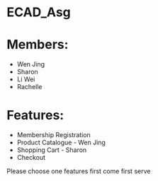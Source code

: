 # ECAD_Asg

# Members:
<ul>
  <li>Wen Jing</li>
  <li>Sharon</li>
  <li>Li Wei</li>
  <li>Rachelle</li>
</ul>

# Features:
<ul>
  <li>Membership Registration</li>
  <li>Product Catalogue - Wen Jing</li>
  <li>Shopping Cart - Sharon</li>
  <li>Checkout</li>
</ul>

Please choose one features
first come first serve
